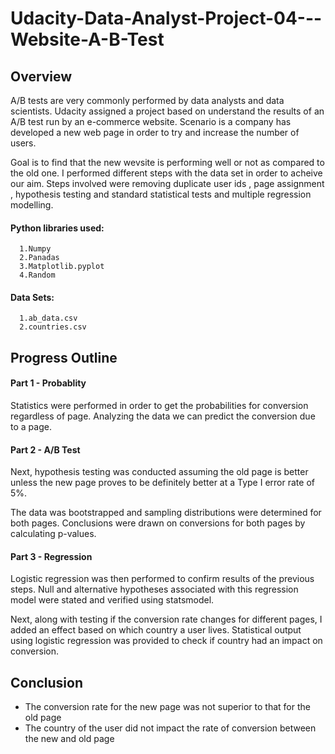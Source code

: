 # Udacity-Data-Analyst-Project-04---Website-A-B-Test

## Overview
A/B tests are very commonly performed by data analysts and data scientists. Udacity assigned a project based on understand the results of an A/B test run by an e-commerce website. Scenario is a company has developed a new web page in order to try and increase the number of users.

Goal is to find that the new wevsite is performing well or not as compared to the old one. I performed different steps with the data set 
in order to acheive our aim. Steps involved were removing duplicate user ids , page assignment , hypothesis testing and standard statistical tests and multiple regression modelling.

#### Python libraries used:
      1.Numpy
      2.Panadas
      3.Matplotlib.pyplot
      4.Random

#### Data Sets:
      1.ab_data.csv
      2.countries.csv
      


## Progress Outline

#### Part 1 - Probablity
Statistics were performed in order to get the probabilities for conversion regardless of page. Analyzing the data we can predict         the conversion due to a page.

#### Part 2 - A/B Test
Next, hypothesis testing was conducted assuming the old page is better unless the new page proves to be definitely better at a           Type I error rate of 5%.

The data was bootstrapped and sampling distributions were determined for both pages. Conclusions were drawn on conversions for           both pages by calculating p-values.

#### Part 3 - Regression
Logistic regression was then performed to confirm results of the previous steps. Null and alternative hypotheses associated with         this regression model were stated and verified using statsmodel.

Next, along with testing if the conversion rate changes for different pages, I added an effect based on which country a user             lives. Statistical output using logistic regression was provided to check if country had an impact on conversion.


## Conclusion

- The conversion rate for the new page was not superior to that for the old page
- The country of the user did not impact the rate of conversion between the new and old page
